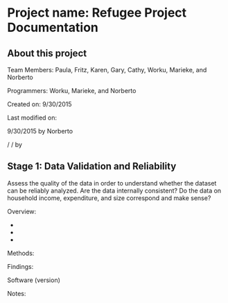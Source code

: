 # Project name: Refugee Project Documentation
## About this project
Team Members: Paula, Fritz, Karen, Gary, Cathy, Worku, Marieke, and Norberto 

Programmers: Worku, Marieke, and Norberto

Created on: 9/30/2015

Last modified on: 

9/30/2015 by Norberto

/   /  by 

## Stage 1: Data Validation and Reliability
Assess the quality of the data in order to understand whether the dataset can be reliably analyzed. Are the data internally consistent? Do the data on household income, expenditure, and size correspond and make sense?

Overview:

* 

*

*

Methods:

Findings:

Software (version)

Notes:

